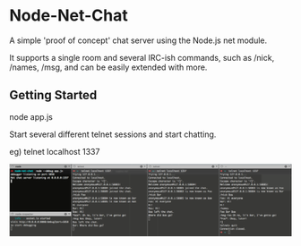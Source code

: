 # Node-Net-Chat

A simple 'proof of concept' chat server using the Node.js net module.

It supports a single room and several IRC-ish commands, such as /nick, /names, /msg, and can be easily extended with more.

## Getting Started

node app.js

Start several different telnet sessions and start chatting.

eg) telnet localhost 1337

![screenshot](screenshot.png)
